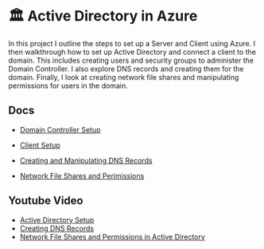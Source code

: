 # 🏛 Active Directory in Azure

In this project I outline the steps to set up a Server and Client using Azure. I then walkthrough how to set up Active Directory and connect a client to the domain. This includes creating users and security groups to administer the Domain Controller. I also explore DNS records and creating them for the domain. Finally, I look at creating network file shares and manipulating permissions for users in the domain.

## Docs

- [Domain Controller Setup](https://github.com/jmeliendrez/azure-AD/blob/bc55bbaa7f4d24c0eddaf1a2736faa1a5b3ebfcb/domain-controller-setup.md)

- [Client Setup](https://github.com/jmeliendrez/azure-AD/blob/bc55bbaa7f4d24c0eddaf1a2736faa1a5b3ebfcb/client-setup.md)

- [Creating and Manipulating DNS Records](https://github.com/jmeliendrez/azure-AD/blob/bc55bbaa7f4d24c0eddaf1a2736faa1a5b3ebfcb/dns-record-creation.md)

- [Network File Shares and Perimissions](https://github.com/jmeliendrez/azure-AD/blob/bc55bbaa7f4d24c0eddaf1a2736faa1a5b3ebfcb/n-file-shares-permissions.md)

## Youtube Video

- [Active Directory Setup]()
- [Creating DNS Records]()
- [Network File Shares and Permissions in Active Directory]()
